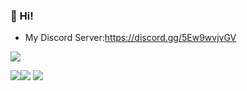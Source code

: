 ### 👋 Hi!
+ My Discord Server:https://discord.gg/5Ew9wvjvGV

<img src="https://github-profile-trophy.vercel.app/?username=nomu-3&theme=dracula">

<img src="https://github-readme-stats.vercel.app/api/top-langs/?username=nomu-3&layout=compact&langs_count=10&theme=dracula"><img src="https://github-readme-stats.vercel.app/api?username=nomu-3&show_icons=true&count_private=true&include_all_commits=true&theme=dracula">
<img src="http://github-readme-streak-stats.herokuapp.com?user=nomu-3&theme=dracula&hide_border=true">
